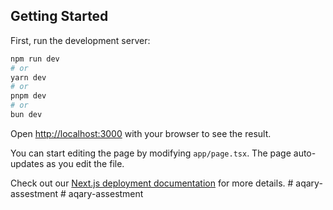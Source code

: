 
## Getting Started

First, run the development server:

```bash
npm run dev
# or
yarn dev
# or
pnpm dev
# or
bun dev
```

Open [http://localhost:3000](http://localhost:3000) with your browser to see the result.

You can start editing the page by modifying `app/page.tsx`. The page auto-updates as you edit the file.

Check out our [Next.js deployment documentation](https://nextjs.org/docs/app/building-your-application/deploying) for more details.
#   a q a r y - a s s e s t m e n t 
 
 #   a q a r y - a s s e s t m e n t 
 
 
